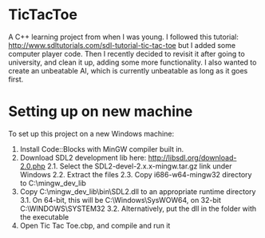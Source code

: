 # TicTacToe

A C++ learning project from when I was young. I followed this tutorial: http://www.sdltutorials.com/sdl-tutorial-tic-tac-toe but I added some computer player code. Then I recently decided to revisit it after going to university, and clean it up, adding some more functionality. I also wanted to create an unbeatable AI, which is currently unbeatable as long as it goes first.

# Setting up on new machine

To set up this project on a new Windows machine:

1. Install Code::Blocks with MinGW compiler built in.
2. Download SDL2 development lib here: http://libsdl.org/download-2.0.php
2.1. Select the SDL2-devel-2.x.x-mingw.tar.gz link under Windows
2.2. Extract the files
2.3. Copy i686-w64-mingw32 directory to C:\mingw_dev_lib
3. Copy C:\mingw_dev_lib\bin\SDL2.dll to an appropriate runtime directory
3.1. On 64-bit, this will be C:\Windows\SysWOW64, on 32-bit C:\WINDOWS\SYSTEM32
3.2. Alternatively, put the dll in the folder with the executable
4. Open Tic Tac Toe.cbp, and compile and run it
